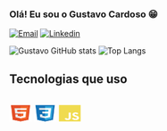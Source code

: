 ### Olá! Eu sou o Gustavo Cardoso 😁

[![Email](https://img.shields.io/badge/Gmail-D14836?style=for-the-badge&logo=gmail&logoColor=white)](gustavocardoso.dev@gmail.com)
[![Linkedin](https://img.shields.io/badge/LinkedIn-0077B5?style=for-the-badge&logo=linkedin&logoColor=white)](https://www.linkedin.com/in/gustavocardoso-dev/)

![Gustavo GitHub stats](https://github-readme-stats.vercel.app/api?username=GustavoCardoso-Dev&show_icons=true&theme=tokyonight)
![Top Langs](https://github-readme-stats.vercel.app/api/top-langs/?username=GustavoCardoso-Dev&layout=compact&langs_count=6&theme=tokyonight)

## Tecnologias que uso
<div style="display: inline_block"><br>
  <img align="center" alt="HTML" height="30" width="40" src="https://raw.githubusercontent.com/devicons/devicon/master/icons/html5/html5-original.svg">
  <img align="center" alt="CSS" height="30" width="40" src="https://raw.githubusercontent.com/devicons/devicon/master/icons/css3/css3-original.svg">
    <img align="center" alt="Js" height="30" width="40" src="https://raw.githubusercontent.com/devicons/devicon/master/icons/javascript/javascript-plain.svg">
</div>


 
 <br>
 
<div> 
</div>
